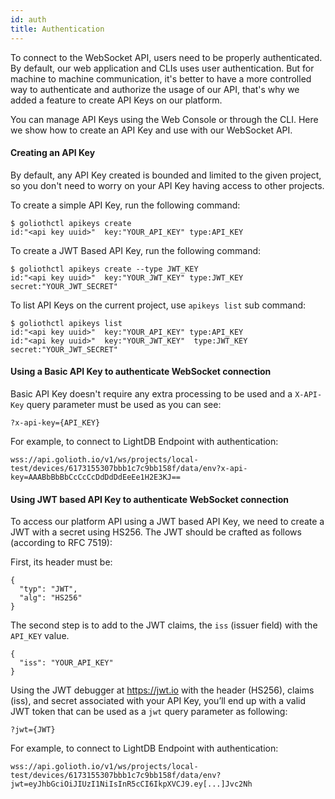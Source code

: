 ```yaml
---
id: auth
title: Authentication
---
```


To connect to the WebSocket API, users need to be properly authenticated. By default, our web application and CLIs uses user authentication. But for machine to machine communication, it's better to have a more controlled way to authenticate and authorize the usage of our API, that's why we added a feature to create API Keys on our platform.

You can manage API Keys using the Web Console or through the CLI. Here we show how to create an API Key and use with our WebSocket API.

#### Creating an API Key

By default, any API Key created is bounded and limited to the given project, so you don't need to worry on your API Key having access to other projects.

To create a simple API Key, run the following command:

```
$ goliothctl apikeys create
id:"<api key uuid>"  key:"YOUR_API_KEY" type:API_KEY
```

To create a JWT Based API Key, run the following command:

```
$ goliothctl apikeys create --type JWT_KEY
id:"<api key uuid>"  key:"YOUR_JWT_KEY" type:JWT_KEY  secret:"YOUR_JWT_SECRET"
```

To list API Keys on the current project, use `apikeys list` sub command:

```
$ goliothctl apikeys list
id:"<api key uuid>"  key:"YOUR_API_KEY" type:API_KEY
id:"<api key uuid>"  key:"YOUR_JWT_KEY"  type:JWT_KEY  secret:"YOUR_JWT_SECRET"
```

#### Using a Basic API Key to authenticate WebSocket connection

Basic API Key doesn't require any extra processing to be used and a `X-API-Key` query parameter must be used as you can see:
```
?x-api-key={API_KEY}
```

For example, to connect to LightDB Endpoint with authentication:
```
wss://api.golioth.io/v1/ws/projects/local-test/devices/6173155307bbb1c7c9bb158f/data/env?x-api-key=AAABbBbBbCcCcCcDdDdDdEeEe1H2E3KJ==

```


#### Using JWT based API Key to authenticate WebSocket connection

To access our platform API using a JWT based API Key, we need to create a JWT with a secret using HS256. The JWT should be crafted as follows (according to RFC 7519):

First, its header must be:

```
{
  "typ": "JWT",
  "alg": "HS256"
}
```

The second step is to add to the JWT claims, the `iss` (issuer field) with the `API_KEY` value.

```
{
  "iss": "YOUR_API_KEY"
}
```

Using the JWT debugger at https://jwt.io with the header (HS256), claims (iss), and secret associated with your API Key, you’ll end up with a valid JWT token that can be used as a `jwt` query parameter as following:
```
?jwt={JWT}
```

For example, to connect to LightDB Endpoint with authentication:
```
wss://api.golioth.io/v1/ws/projects/local-test/devices/6173155307bbb1c7c9bb158f/data/env?jwt=eyJhbGciOiJIUzI1NiIsInR5cCI6IkpXVCJ9.ey[...]Jvc2Nh

```